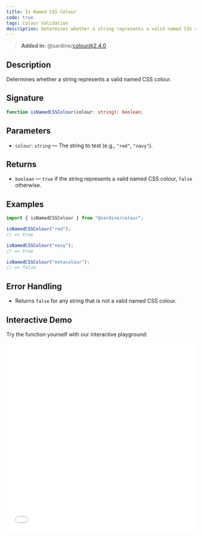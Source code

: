 ```yaml
---
title: Is Named CSS Colour
code: true
tags: Colour Validation
description: Determines whether a string represents a valid named CSS colour.
---
```


> **Added in:** @sardine/colour@2.4.0

## Description

Determines whether a string represents a valid named CSS colour.

## Signature

```typescript
function isNamedCSSColour(colour: string): boolean;
```

## Parameters

- `colour`: `string` — The string to test (e.g., `"red"`, `"navy"`).

## Returns

- `boolean` — `true` if the string represents a valid named CSS colour, `false` otherwise.

## Examples

```typescript
import { isNamedCSSColour } from "@sardine/colour";

isNamedCSSColour("red");
// => true

isNamedCSSColour("navy");
// => true

isNamedCSSColour("notacolour");
// => false
```

## Error Handling

- Returns `false` for any string that is not a valid named CSS colour.

## Interactive Demo

Try the function yourself with our interactive playground:

<iframe
  src="/playground/isNamedCSSColour.html"
  title="isNamedCSSColour"
  width="100%"
  height="500px"
  style="border:0; overflow:hidden;"
  sandbox="allow-scripts allow-same-origin"
></iframe>
